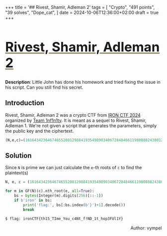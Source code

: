 +++
title = '## Rivest, Shamir, Adleman 2'
tags = [
  "Crypto",
  "491 points",
  "39 solves",
  "Dope_cat",
]
date = 2024-10-06T12:36:00+02:00
draft = true
+++

<h1 style='text-decoration: underline;text-decoration-color: #9e8c6c;font-size: 3em;'>Rivest, Shamir, Adleman 2</h1>

**Description**: Little John has done his homework and tried fixing the issue in his script. Can you still find his secret.

## Introduction

Rivest, Shamir, Adleman 2 was a crypto CTF from [IRON CTF 2024](https://ctftime.org/event/2497) organized by [Team 1nf1n1ty](https://ctftime.org/team/151859).
It is meant as a sequel to Rivest, Shamir, Adleman 1.
We're not given a script that generates the parameters, simply the public key and the ciphertext.
```python
(N,e,c)=(161643423646746552081298841935498903406728484661198088824380120820649408462211320026846900530120533720144166059852036274757176945943476154740893002954181911201068843959015760064479587114460816364946604976937998011320067074515344961776920419207973234413389567508538119203696918037349918054399980346807879167361, 36675, 59237480729804419902249350038380812764615310700084519548754724856780737977857097616843794684178008858466821286387353080178404910815575872547979820848851425285654302196414305127926468908308102733135120774714553727434912025225828846601760761868067655959956674559148988221195055343304319184971182998654695411365)
```

## Solution

Since `N` is prime we can just calculate the `e`-th roots of `c` to find the plaintext(s)

```python
N, e, c = (161643423646746552081298841935498903406728484661198088824380120820649408462211320026846900530120533720144166059852036274757176945943476154740893002954181911201068843959015760064479587114460816364946604976937998011320067074515344961776920419207973234413389567508538119203696918037349918054399980346807879167361, 36675, 59237480729804419902249350038380812764615310700084519548754724856780737977857097616843794684178008858466821286387353080178404910815575872547979820848851425285654302196414305127926468908308102733135120774714553727434912025225828846601760761868067655959956674559148988221195055343304319184971182998654695411365)

for m in GF(N)(c).nth_root(e, all=True):
    bs = bytes(Integer(m).digits(256)[::-1])
    if b'iron' in bs:
        print('flag:', bs[:bs.index(b'}')+1].decode())
        break
```
```
$ flag: ironCTF{th15_TIme_You_c4Nt_f!ND_1t_hop3FUl1Y}
```

<p align="right">Author: vympel</p>

